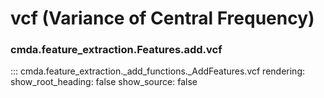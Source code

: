 # vcf (Variance of Central Frequency)

### cmda.feature_extraction.Features.add.vcf
::: cmda.feature_extraction._add_functions._AddFeatures.vcf
    rendering:
      show_root_heading: false
      show_source: false